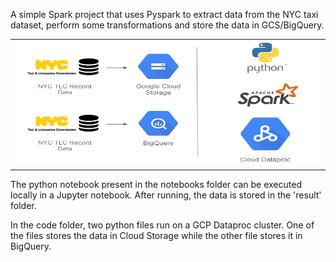 A simple Spark project that uses Pyspark to extract data from the NYC taxi dataset, perform some transformations and store the data in GCS/BigQuery. 

<table>
  <tr>
    <td> <img src="/docs/images/etl_spark.png" title="Project Overview" width="600" height="200"/> </td>
  </tr>
 </table>

The python notebook present in the notebooks folder can be executed locally in a Jupyter notebook. After running, the data is stored in the 'result' folder. 

In the code folder, two python files run on a GCP Dataproc cluster. One of the files stores the data in Cloud Storage while the other file stores it in BigQuery.
